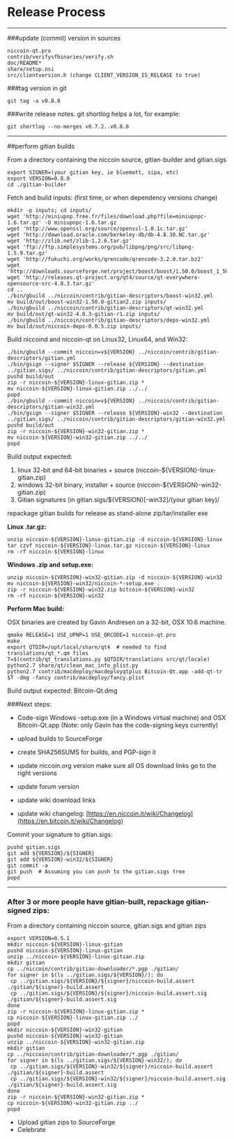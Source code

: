 Release Process
====================

* * *

###update (commit) version in sources


	niccoin-qt.pro
	contrib/verifysfbinaries/verify.sh
	doc/README*
	share/setup.nsi
	src/clientversion.h (change CLIENT_VERSION_IS_RELEASE to true)

###tag version in git

	git tag -a v0.8.0

###write release notes. git shortlog helps a lot, for example:

	git shortlog --no-merges v0.7.2..v0.8.0

* * *

##perform gitian builds

 From a directory containing the niccoin source, gitian-builder and gitian.sigs
  
	export SIGNER=(your gitian key, ie bluematt, sipa, etc)
	export VERSION=0.8.0
	cd ./gitian-builder

 Fetch and build inputs: (first time, or when dependency versions change)

	mkdir -p inputs; cd inputs/
	wget 'http://miniupnp.free.fr/files/download.php?file=miniupnpc-1.6.tar.gz' -O miniupnpc-1.6.tar.gz
	wget 'http://www.openssl.org/source/openssl-1.0.1c.tar.gz'
	wget 'http://download.oracle.com/berkeley-db/db-4.8.30.NC.tar.gz'
	wget 'http://zlib.net/zlib-1.2.6.tar.gz'
	wget 'ftp://ftp.simplesystems.org/pub/libpng/png/src/libpng-1.5.9.tar.gz'
	wget 'http://fukuchi.org/works/qrencode/qrencode-3.2.0.tar.bz2'
	wget 'http://downloads.sourceforge.net/project/boost/boost/1.50.0/boost_1_50_0.tar.bz2'
	wget 'http://releases.qt-project.org/qt4/source/qt-everywhere-opensource-src-4.8.3.tar.gz'
	cd ..
	./bin/gbuild ../niccoin/contrib/gitian-descriptors/boost-win32.yml
	mv build/out/boost-win32-1.50.0-gitian2.zip inputs/
	./bin/gbuild ../niccoin/contrib/gitian-descriptors/qt-win32.yml
	mv build/out/qt-win32-4.8.3-gitian-r1.zip inputs/
	./bin/gbuild ../niccoin/contrib/gitian-descriptors/deps-win32.yml
	mv build/out/niccoin-deps-0.0.5.zip inputs/

 Build niccoind and niccoin-qt on Linux32, Linux64, and Win32:
  
	./bin/gbuild --commit niccoin=v${VERSION} ../niccoin/contrib/gitian-descriptors/gitian.yml
	./bin/gsign --signer $SIGNER --release ${VERSION} --destination ../gitian.sigs/ ../niccoin/contrib/gitian-descriptors/gitian.yml
	pushd build/out
	zip -r niccoin-${VERSION}-linux-gitian.zip *
	mv niccoin-${VERSION}-linux-gitian.zip ../../
	popd
	./bin/gbuild --commit niccoin=v${VERSION} ../niccoin/contrib/gitian-descriptors/gitian-win32.yml
	./bin/gsign --signer $SIGNER --release ${VERSION}-win32 --destination ../gitian.sigs/ ../niccoin/contrib/gitian-descriptors/gitian-win32.yml
	pushd build/out
	zip -r niccoin-${VERSION}-win32-gitian.zip *
	mv niccoin-${VERSION}-win32-gitian.zip ../../
	popd

  Build output expected:

  1. linux 32-bit and 64-bit binaries + source (niccoin-${VERSION}-linux-gitian.zip)
  2. windows 32-bit binary, installer + source (niccoin-${VERSION}-win32-gitian.zip)
  3. Gitian signatures (in gitian.sigs/${VERSION}[-win32]/(your gitian key)/

repackage gitian builds for release as stand-alone zip/tar/installer exe

**Linux .tar.gz:**

	unzip niccoin-${VERSION}-linux-gitian.zip -d niccoin-${VERSION}-linux
	tar czvf niccoin-${VERSION}-linux.tar.gz niccoin-${VERSION}-linux
	rm -rf niccoin-${VERSION}-linux

**Windows .zip and setup.exe:**

	unzip niccoin-${VERSION}-win32-gitian.zip -d niccoin-${VERSION}-win32
	mv niccoin-${VERSION}-win32/niccoin-*-setup.exe .
	zip -r niccoin-${VERSION}-win32.zip bitcoin-${VERSION}-win32
	rm -rf niccoin-${VERSION}-win32

**Perform Mac build:**

  OSX binaries are created by Gavin Andresen on a 32-bit, OSX 10.6 machine.

	qmake RELEASE=1 USE_UPNP=1 USE_QRCODE=1 niccoin-qt.pro
	make
	export QTDIR=/opt/local/share/qt4  # needed to find translations/qt_*.qm files
	T=$(contrib/qt_translations.py $QTDIR/translations src/qt/locale)
	python2.7 share/qt/clean_mac_info_plist.py
	python2.7 contrib/macdeploy/macdeployqtplus Bitcoin-Qt.app -add-qt-tr $T -dmg -fancy contrib/macdeploy/fancy.plist

 Build output expected: Bitcoin-Qt.dmg

###Next steps:

* Code-sign Windows -setup.exe (in a Windows virtual machine) and
  OSX Bitcoin-Qt.app (Note: only Gavin has the code-signing keys currently)

* upload builds to SourceForge

* create SHA256SUMS for builds, and PGP-sign it

* update niccoin.org version
  make sure all OS download links go to the right versions

* update forum version

* update wiki download links

* update wiki changelog: [https://en.niccoin.it/wiki/Changelog](https://en.bitcoin.it/wiki/Changelog)

Commit your signature to gitian.sigs:

	pushd gitian.sigs
	git add ${VERSION}/${SIGNER}
	git add ${VERSION}-win32/${SIGNER}
	git commit -a
	git push  # Assuming you can push to the gitian.sigs tree
	popd

-------------------------------------------------------------------------

### After 3 or more people have gitian-built, repackage gitian-signed zips:

From a directory containing niccoin source, gitian.sigs and gitian zips

	export VERSION=0.5.1
	mkdir niccoin-${VERSION}-linux-gitian
	pushd niccoin-${VERSION}-linux-gitian
	unzip ../niccoin-${VERSION}-linux-gitian.zip
	mkdir gitian
	cp ../niccoin/contrib/gitian-downloader/*.pgp ./gitian/
	for signer in $(ls ../gitian.sigs/${VERSION}/); do
	 cp ../gitian.sigs/${VERSION}/${signer}/niccoin-build.assert ./gitian/${signer}-build.assert
	 cp ../gitian.sigs/${VERSION}/${signer}/niccoin-build.assert.sig ./gitian/${signer}-build.assert.sig
	done
	zip -r niccoin-${VERSION}-linux-gitian.zip *
	cp niccoin-${VERSION}-linux-gitian.zip ../
	popd
	mkdir niccoin-${VERSION}-win32-gitian
	pushd niccoin-${VERSION}-win32-gitian
	unzip ../niccoin-${VERSION}-win32-gitian.zip
	mkdir gitian
	cp ../niccoin/contrib/gitian-downloader/*.pgp ./gitian/
	for signer in $(ls ../gitian.sigs/${VERSION}-win32/); do
	 cp ../gitian.sigs/${VERSION}-win32/${signer}/niccoin-build.assert ./gitian/${signer}-build.assert
	 cp ../gitian.sigs/${VERSION}-win32/${signer}/niccoin-build.assert.sig ./gitian/${signer}-build.assert.sig
	done
	zip -r niccoin-${VERSION}-win32-gitian.zip *
	cp niccoin-${VERSION}-win32-gitian.zip ../
	popd

- Upload gitian zips to SourceForge
- Celebrate 
